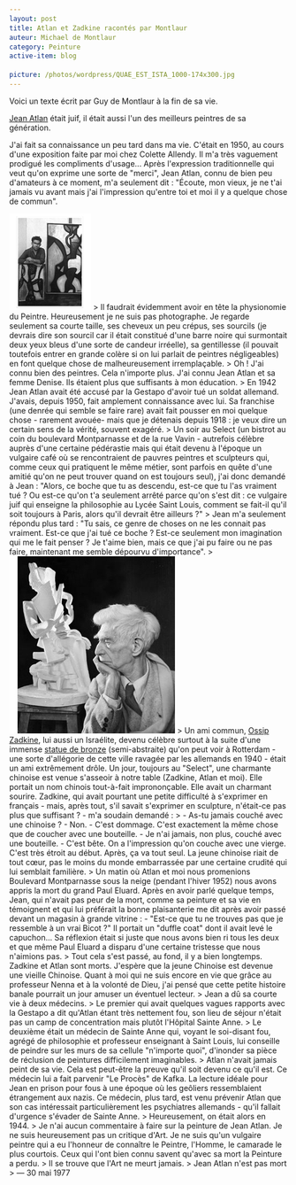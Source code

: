 ```yaml
---
layout: post
title: Atlan et Zadkine racontés par Montlaur
auteur: Michael de Montlaur
category: Peinture
active-item: blog

picture: /photos/wordpress/QUAE_EST_ISTA_1000-174x300.jpg
---
```

Voici un texte écrit par Guy de Montlaur à la fin de sa vie.

>
<a href="http://www.artcyclopedia.com/artists/atlan_jean-michel.html">Jean Atlan</a> était juif, il était aussi l'un des meilleurs peintres de sa génération.
>
J'ai fait sa connaissance un peu tard dans ma vie. C'était en 1950, au cours d'une exposition faite par moi chez Colette Allendy. Il m'a très vaguement prodigué les compliments d'usage...
Après l'expression traditionnelle qui veut qu'on exprime une sorte de "merci", Jean Atlan, connu de bien peu d'amateurs à ce moment, m'a seulement dit : "Écoute, mon vieux, je ne t'ai jamais vu avant mais j'ai l'impression qu'entre toi et moi il y a quelque chose de commun".
>
<!--more-->
>
<img src="/photos/wordpress/Atlan3.jpg" alt="Atlan">
>
Il faudrait évidemment avoir en tête la physionomie du Peintre. Heureusement je ne suis pas photographe. Je regarde seulement sa courte taille, ses cheveux un peu crépus, ses sourcils (je devrais dire son sourcil car il était constitué d'une barre noire qui surmontait deux yeux bleus d'une sorte de candeur irréelle), sa gentillesse (il pouvait toutefois entrer en grande colère si on lui parlait de peintres négligeables) en font quelque chose de malheureusement irremplaçable.
>
Oh ! J'ai connu bien des peintres. Cela n'importe plus. J'ai connu Jean Atlan et sa femme Denise. Ils étaient plus que suffisants à mon éducation.
>
En 1942 Jean Atlan avait été accusé par la Gestapo d'avoir tué un soldat allemand. J'avais, depuis 1950, fait amplement connaissance avec lui. Sa franchise (une denrée qui semble se faire rare) avait fait pousser en moi quelque chose - rarement avouée- mais que je détenais depuis 1918 : je veux dire un certain sens de la vérité, souvent exagéré.
>
Un soir au Select (un bistrot au coin du boulevard Montparnasse et de la rue Vavin - autrefois célèbre auprès d'une certaine pédérastie mais qui était devenu à l'époque un vulgaire café où se rencontraient de pauvres peintres et sculpteurs qui, comme ceux qui pratiquent le même métier, sont parfois en quête d'une amitié qu'on ne peut trouver quand on est toujours seul), j'ai donc demandé à Jean : "Alors, ce boche que tu as descendu, est-ce que tu l'as vraiment tué ? Ou est-ce qu'on t'a seulement arrêté parce qu'on s'est dit : ce vulgaire juif qui enseigne la philosophie au Lycée Saint Louis, comment se fait-il qu'il soit toujours à Paris, alors qu'il devrait être ailleurs ?"
>
Jean m'a seulement répondu plus tard : "Tu sais, ce genre de choses on ne les connait pas vraiment. Est-ce que j'ai tué ce boche ? Est-ce seulement mon imagination qui me le fait penser ? Je t'aime bien, mais ce que j'ai pu faire ou ne pas faire, maintenant me semble dépourvu d'importance".
>
<img src="/photos/wordpress/Ossip-Zadkine.jpg" alt="Ossip Zadkine">
>
Un ami commun, <a href="http://www.zadkine.com/">Ossip Zadkine</a>, lui aussi un Israélite, devenu célèbre surtout à la suite d'une immense <a href="http://commons.wikimedia.org/wiki/File:Rotterdam_zadkine_monument.jpg">statue de bronze</a> (semi-abstraite) qu'on peut voir à Rotterdam - une sorte d'allégorie de cette ville ravagée par les allemands en 1940 - était un ami extrêmement drôle. Un jour, toujours au "Select", une charmante chinoise est venue s'asseoir à notre table (Zadkine, Atlan et moi). Elle portait un nom chinois tout-à-fait imprononçable. Elle avait un charmant sourire. Zadkine, qui avait pourtant une petite difficulté à s'exprimer en français - mais, après tout, s'il savait s'exprimer en sculpture, n'était-ce pas plus que suffisant ? - m'a soudain demandé :
>
- As-tu jamais couché avec une chinoise ?
- Non.
- C'est dommage. C'est exactement la même chose que de coucher avec une bouteille.
- Je n'ai jamais, non plus, couché avec une bouteille.
- C'est bête. On a l'impression qu'on couche avec une vierge. C'est très étroit au début. Après, ça va tout seul.
La jeune chinoise riait de tout cœur, pas le moins du monde embarrassée par une certaine crudité qui lui semblait familière.
>
Un matin où Atlan et moi nous promenions Boulevard Montparnasse sous la neige (pendant l'hiver 1952) nous avons appris la mort du grand Paul Eluard. Après en avoir parlé quelque temps, Jean, qui n'avait pas peur de la mort, comme sa peinture et sa vie en témoignent et qui lui préférait la bonne plaisanterie me dit après avoir passé devant un magasin à grande vitrine : - "Est-ce que tu ne trouves pas que je ressemble à un vrai Bicot ?" Il portait un "duffle coat" dont il avait levé le capuchon... Sa réflexion était si juste que nous avons bien ri tous les deux et que même Paul Eluard a disparu d'une certaine tristesse que nous n'aimions pas.
>
Tout cela s'est passé, au fond, il y a bien longtemps. Zadkine et Atlan sont morts. J'espère que la jeune Chinoise est devenue une vieille Chinoise. Quant à moi qui ne suis encore en vie que grâce au professeur Nenna et à la volonté de Dieu, j'ai pensé que cette petite histoire banale pourrait un jour amuser un éventuel lecteur.
>
Jean a dû sa courte vie à deux médecins.
>
Le premier qui avait quelques vagues rapports avec la Gestapo a dit qu'Atlan étant très nettement fou, son lieu de séjour n'était pas un camp de concentration mais plutôt l'Hôpital Sainte Anne.
>
Le deuxième était un médecin de Sainte Anne qui, voyant le soi-disant fou, agrégé de philosophie et professeur enseignant à Saint Louis, lui conseille de peindre sur les murs de sa cellule "n'importe quoi", d'inonder sa pièce de réclusion de peintures difficilement imaginables.
>
Atlan n'avait jamais peint de sa vie. Cela est peut-être la preuve qu'il soit devenu ce qu'il est. Ce médecin lui a fait parvenir "Le Procès" de Kafka. La lecture idéale pour Jean en prison pour fous à une époque où les geôliers ressemblaient étrangement aux nazis. Ce médecin, plus tard, est venu prévenir Atlan que son cas intéressait particulièrement les psychiatres allemands - qu'il fallait d'urgence s'évader de Sainte Anne.
>
Heureusement, on était alors en 1944.
>
Je n'ai aucun commentaire à faire sur la peinture de Jean Atlan. Je ne suis heureusement pas un critique d'Art. Je ne suis qu'un vulgaire peintre qui a eu l'honneur de connaître le Peintre, l'Homme, le camarade le plus courtois. Ceux qui l'ont bien connu savent qu'avec sa mort la Peinture a perdu.
>
Il se trouve que l'Art ne meurt jamais.
>
Jean Atlan n'est pas mort
>
— 30 mai 1977
